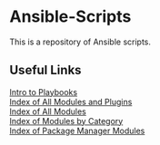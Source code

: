 # Ansible-Scripts
This is a repository of Ansible scripts.

## Useful Links
[Intro to Playbooks](https://docs.ansible.com/ansible/2.9/user_guide/playbooks_intro.html) <br/>
[Index of All Modules and Plugins](https://docs.ansible.com/ansible/latest/collections/all_plugins.html) <br/>
[Index of All Modules](https://docs.ansible.com/ansible/latest/collections/index_module.html) <br/>
[Index of Modules by Category](https://docs.ansible.com/ansible/2.9/modules/modules_by_category.html) <br/>
[Index of Package Manager Modules](https://docs.ansible.com/ansible/2.9/modules/list_of_packaging_modules.html) <br/>
